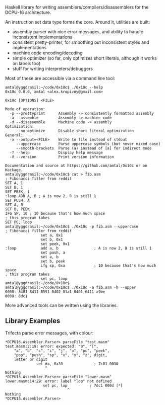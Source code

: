 Haskell library for writing assemblers/compilers/disassemblers for the DCPU-16 architecture.

An instruction set data type forms the core. Around it, utilities are built:

* assembly parser with nice error messages, and ability to handle inconsistent implementations
* consistent pretty-printer, for smoothing out inconsistent styles and implementations
* machine code encoding/decoding
* simple optimizer (so far, only optimizes short literals, although it works on labels too)
* stuff for writing interpreters/debuggers

Most of these are accessible via a command line tool:

```
amtal@yggdrasil:~/code/0x10c$ ./0x10c --help
0x10c 0.0.0, amtal <alex.kropivny@gmail.com>

0x10c [OPTIONS] <FILE>

Mode of operation:
  -p --prettyprint      Assembly -> consistently formatted assembly
  -a --assemble         Assembly -> machine code
  -d --disassemble      Machine code -> assembly
Optimization:
     --no-optimize      Disable short literal optimization
General:
  -o --output=<FILE>    Write to file instead of stdout
     --uppercase        Parse uppercase symbols (but never mixed case)
     --smooth-brackets  Parse (a) instead of [a] for indirect mode
  -? --help             Display help message
  -V --version          Print version information

Documentation and source at https://github.com/amtal/0x10c or on Hackage.
amtal@yggdrasil:~/code/0x10c$ cat > fib.asm
; Fibonacci filler from reddit
SET A, 1
SET B, 1
SET PEEK, 1
:loop ADD A, B ; A is now 2, B is still 1
SET PUSH, A
SET A, B
SET B, PEEK
IFG SP, 10 ; 10 because that's how much space 
; this program takes 
SET PC, loop
amtal@yggdrasil:~/code/0x10c$ ./0x10c -p fib.asm --uppercase
; Fibonacci filler from reddit
                set a, 0x1
                set b, 0x1
                set peek, 0x1
:loop           add a, b                ; A is now 2, B is still 1
                set push, a
                set a, b
                set b, peek
                ifg sp, 0xa             ; 10 because that's how much space 
; this program takes 
                set pc, loop
amtal@yggdrasil:~/code/0x10c$ 
amtal@yggdrasil:~/code/0x10c$ ./0x10c -a fib.asm -h --upper
0000: 8401 8411 8591 0402 01a1 0401 6411 a9be
0008: 8dc1

```

More advanced tools can be written using the libraries.

Library Examples
----------------

Trifecta parse error messages, with colour:

```
*DCPU16.Assembler.Parser> parseFile "test.masm"
test.masm:2:19: error: expected: "0", "[",
    "a", "b", "c", "i", "j", "o", "pc", "peek",
    "pop", "push", "sp", "x", "y", "z", digit,
    letter or digit
              set #a, 0x30              ; 7c01 0030 
                  ^                                 
Nothing
*DCPU16.Assembler.Parser> parseFile "lower.masm"
lower.masm:14:29: error: label "lop" not defined
                 set pc, lop          ; 7dc1 000d [*] 
                            ^                         
Nothing
*DCPU16.Assembler.Parser> 
```
